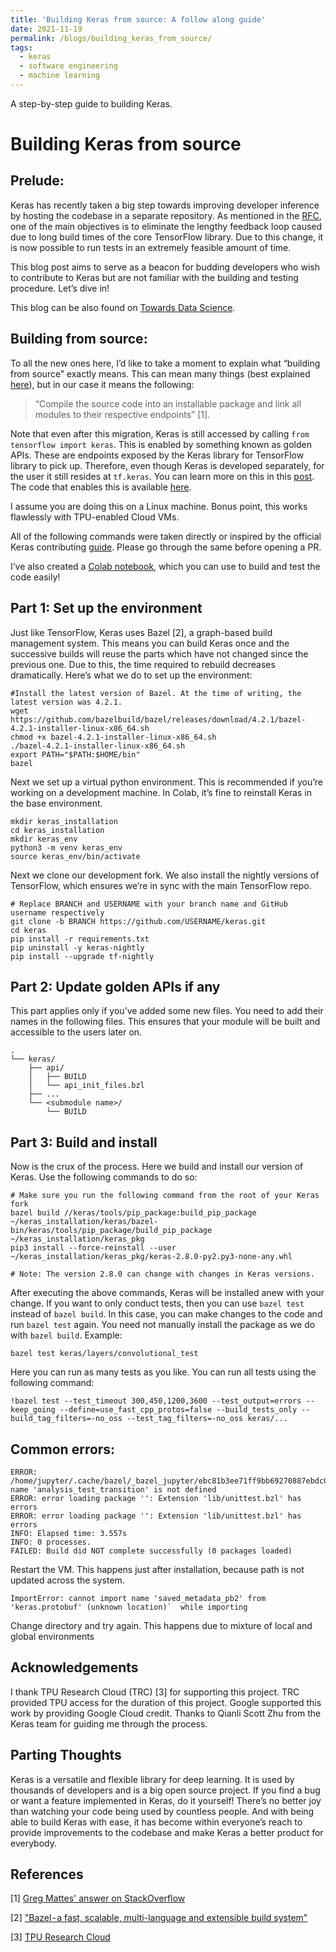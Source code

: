 ```yaml
---
title: 'Building Keras from source: A follow along guide'
date: 2021-11-19
permalink: /blogs/building_keras_from_source/
tags:
  - keras
  - software engineering
  - machine learning
---
```

A step-by-step guide to building Keras.

Building Keras from source
======


Prelude:
--------
Keras has recently taken a big step towards improving developer inference by hosting the codebase in a separate repository. As mentioned in the [RFC](https://github.com/tensorflow/community/blob/master/rfcs/20200205-standalone-keras-repository.md), one of the main objectives is to eliminate the lengthy feedback loop caused due to long build times of the core TensorFlow library. Due to this change, it is now possible to run tests in an extremely feasible amount of time. 
 
This blog post aims to serve as a beacon for budding developers who wish to contribute to Keras but are not familiar with the building and testing procedure. Let’s dive in!

This blog can be also found on [Towards Data Science](https://towardsdatascience.com/building-keras-from-source-a-follow-along-guide-2bcc4cea3aec).

Building from source:
--------------------
To all the new ones here, I’d like to take a  moment to explain what “building from source” exactly means. This can mean many things (best explained [here](https://stackoverflow.com/questions/1622506/programming-definitions-what-exactly-is-building)), but in our case it means the following: 

> “Compile the source code into an installable package and link all modules to their respective endpoints” [1].

Note that even after this migration, Keras is still accessed by calling `from tensorflow import keras`. This is enabled by something known as golden APIs. These are endpoints exposed by the Keras library for TensorFlow library to pick up. Therefore, even though Keras is developed separately, for the user it still resides at `tf.keras`. You can learn more on this in this [post](https://stackoverflow.com/questions/1622506/programming-definitions-what-exactly-is-building). The code that enables this is available [here](https://github.com/tensorflow/tensorflow/blob/master/tensorflow/api_template.__init__.py). 

I assume you are doing this on a Linux machine. Bonus point, this works flawlessly with TPU-enabled Cloud VMs.


All of the following commands were taken directly or inspired by the official Keras contributing [guide](https://github.com/keras-team/keras/blob/master/CONTRIBUTING.md). Please go through the same before opening a PR.

I’ve also created a [Colab notebook](https://colab.research.google.com/github/AdityaKane2001/keras_build_test/blob/main/Keras_build_test_notebook.ipynb), which you can use to build and test the code easily!

Part 1: Set up the environment
--------
Just like TensorFlow, Keras uses Bazel [2], a graph-based build management system. This means you can build Keras once and the successive builds will reuse the parts which have not changed since the previous one. Due to this, the time required to rebuild decreases dramatically. Here’s what we do to set up the environment:
```
#Install the latest version of Bazel. At the time of writing, the latest version was 4.2.1.
wget https://github.com/bazelbuild/bazel/releases/download/4.2.1/bazel-4.2.1-installer-linux-x86_64.sh
chmod +x bazel-4.2.1-installer-linux-x86_64.sh
./bazel-4.2.1-installer-linux-x86_64.sh
export PATH="$PATH:$HOME/bin"
bazel
```
Next we set up a virtual python environment. This is recommended if you’re working on a development machine. In Colab, it’s fine to reinstall Keras in the base environment. 
```
mkdir keras_installation
cd keras_installation
mkdir keras_env
python3 -m venv keras_env
source keras_env/bin/activate
```
Next we clone our development fork. We also install the nightly versions of TensorFlow, which ensures we’re in sync with the main TensorFlow repo.
```
# Replace BRANCH and USERNAME with your branch name and GitHub username respectively 
git clone -b BRANCH https://github.com/USERNAME/keras.git
cd keras
pip install -r requirements.txt
pip uninstall -y keras-nightly
pip install --upgrade tf-nightly
```

Part 2: Update golden APIs if any
--------
This part applies only if you’ve added some new files. You need to add their names in the following files. This ensures that your module will be built and accessible to the users later on.
```
.
└── keras/
    ├── api/
    │   ├── BUILD
    │   └── api_init_files.bzl
    ├── ...
    └── <submodule name>/
        └── BUILD
```

Part 3: Build and install
--------
Now is the crux of the process. Here we build and install our version of Keras. Use the following commands to do so: 
```
# Make sure you run the following command from the root of your Keras fork
bazel build //keras/tools/pip_package:build_pip_package
~/keras_installation/keras/bazel-bin/keras/tools/pip_package/build_pip_package ~/keras_installation/keras_pkg
pip3 install --force-reinstall --user ~/keras_installation/keras_pkg/keras-2.8.0-py2.py3-none-any.whl

# Note: The version 2.8.0 can change with changes in Keras versions. 
```
After executing the above commands, Keras will be installed anew with your change.
If you want to only conduct tests, then you can use `bazel test` instead of `bazel build`. In this case, you can make changes to the code and run `bazel test` again. You need not manually install the package as we do with `bazel build`.
Example:
```
bazel test keras/layers/convolutional_test
```
Here you can run as many tests as you like. You can run all tests using the following command:



```
!bazel test --test_timeout 300,450,1200,3600 --test_output=errors --keep_going --define=use_fast_cpp_protos=false --build_tests_only --build_tag_filters=-no_oss --test_tag_filters=-no_oss keras/...
```

Common errors:
--------

```
ERROR: /home/jupyter/.cache/bazel/_bazel_jupyter/ebc81b3ee71ff9bb69270887ebdc0d7b/external/bazel_skylib/lib/unittest.bzl:203:27: name 'analysis_test_transition' is not defined
ERROR: error loading package '': Extension 'lib/unittest.bzl' has errors
ERROR: error loading package '': Extension 'lib/unittest.bzl' has errors
INFO: Elapsed time: 3.557s
INFO: 0 processes.
FAILED: Build did NOT complete successfully (0 packages loaded)
```
Restart the VM. This happens just after installation, because path is not updated across the system. 

```
ImportError: cannot import name 'saved_metadata_pb2' from 'keras.protobuf' (unknown location)`  while importing 
```
Change directory and try again. This happens due to mixture of local and global environments


Acknowledgements
--------
I thank TPU Research Cloud (TRC) [3] for supporting this project. TRC provided TPU access for the duration of this project. Google supported this work by providing Google Cloud credit. Thanks to Qianli Scott Zhu from the Keras team for guiding me through the process.

Parting Thoughts
--------

Keras is a versatile and flexible library for deep learning. It is used by thousands of developers and is a big open source project. If you find a bug or  want a feature implemented in Keras, do it yourself! There’s no better joy than watching your code being used by countless people. And with being able to build Keras with ease, it has become within everyone’s reach to provide improvements to the codebase and make Keras a better product for everybody.


References
---------
[1] [Greg Mattes' answer on StackOverflow ](https://stackoverflow.com/questions/1622506/programming-definitions-what-exactly-is-building)

[2] ["Bazel - a fast, scalable, multi-language and extensible build system"](https://bazel.build/)

[3] [TPU Research Cloud](https://sites.research.google/trc/about/)
